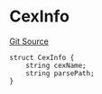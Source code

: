 # CexInfo
[Git Source](https://github.com/WuEcho/pancake-transaction-oracle-hooks/blob/d25cacf462cd44cfa2b91ac015aa755b33e6c616/src/attestation/AttestationRegistry.sol)


```solidity
struct CexInfo {
    string cexName;
    string parsePath;
}
```

